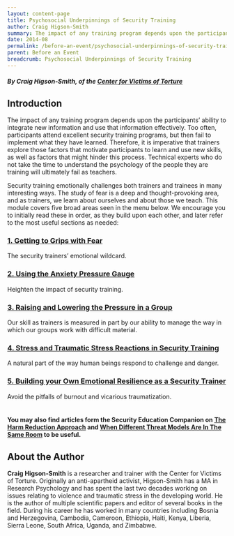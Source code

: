 ```yaml
---
layout: content-page
title: Psychosocial Underpinnings of Security Training
author: Craig Higson-Smith
summary: The impact of any training program depends upon the participants’ ability to integrate new information and use that information effectively. Security training emotionally challenges both trainers and trainees in many interesting ways. The study of fear is a deep and thought-provoking area, and as trainers, we learn about ourselves and about those we teach.
date: 2014-08
permalink: /before-an-event/psychosocial-underpinnings-of-security-training/
parent: Before an Event
breadcrumb: Psychosocial Underpinnings of Security Training
---
```

##### By Craig Higson-Smith, of the [Center for Victims of Torture](http://cvt.org/)

## Introduction
The impact of any training program depends upon the participants’ ability to integrate new information and use that information effectively. Too often, participants attend excellent security training programs, but then fail to implement what they have learned. Therefore, it is imperative that trainers explore those factors that motivate participants to learn and use new skills, as well as factors that might hinder this process. Technical experts who do not take the time to understand the psychology of the people they are training will ultimately fail as teachers.

Security training emotionally challenges both trainers and trainees in many interesting ways. The study of fear is a deep and thought-provoking area, and as trainers, we learn about ourselves and about those we teach. This module covers five broad areas seen in the menu below. We encourage you to initially read these in order, as they build upon each other, and later refer to the most useful sections as needed:

### [1. Getting to Grips with Fear](/before-an-event/psychosocial-underpinnings-of-security-training/1-getting-grips-with-fear)
The security trainers’ emotional wildcard.

### [2. Using the Anxiety Pressure Gauge](/before-an-event/psychosocial-underpinnings-of-security-training/2-anxiety-pressure-gauge/)
Heighten the impact of security training.

### [3. Raising and Lowering the Pressure in a Group](/before-an-event/psychosocial-underpinnings-of-security-training/3-raise-lower-pressure/)
Our skill as trainers is measured in part by our ability to manage the way in which our groups work with difficult material.

### [4. Stress and Traumatic Stress Reactions in Security Training](/before-an-event/psychosocial-underpinnings-of-security-training/4-traumatic-stress-reactions/)
A natural part of the way human beings respond to challenge and danger.

### [5. Building your Own Emotional Resilience as a Security Trainer](/before-an-event/psychosocial-underpinnings-of-security-training/5-emotional-resilience/)
Avoid the pitfalls of burnout and vicarious traumatization.
<br><br>
#### You may also find articles form the Security Education Companion on [The Harm Reduction Approach](https://www.securityeducationcompanion.org/articles/the-harm-reduction-approach) and [When Different Threat Models Are In The Same Room](https://www.securityeducationcompanion.org/articles/when-different-threat-models-are-in-the-same-room) to be useful.

## About the Author
**Craig Higson-Smith** is a researcher and trainer with the Center for Victims of Torture. Originally an anti-apartheid activist, Higson-Smith has a MA in Research Psychology and has spent the last two decades working on issues relating to violence and traumatic stress in the developing world. He is the author of multiple scientific papers and editor of several books in the field. During his career he has worked in many countries including Bosnia and Herzegovina, Cambodia, Cameroon, Ethiopia, Haiti, Kenya, Liberia, Sierra Leone, South Africa, Uganda, and Zimbabwe.
